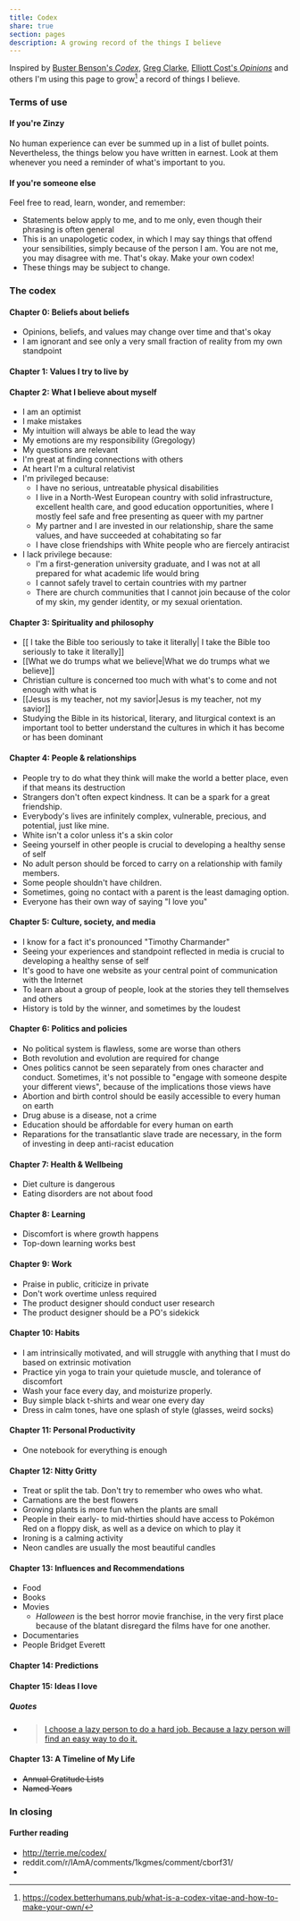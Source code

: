 ```yaml
---
title: Codex
share: true
section: pages
description: A growing record of the things I believe
---
```


Inspired by [Buster Benson's _Codex_](https://busterbenson.com/beliefs/), [Greg Clarke](https://gregology.net/codex/), [Elliott Cost's _Opinions_](http://web.archive.org/web/20220123045740/https://elliott.computer/pages/opinion) and others I'm using this page to grow[^1] a record of things I believe.

### Terms of use

#### If you're Zinzy
No human experience can ever be summed up in a list of bullet points. Nevertheless, the things below you have written in earnest. Look at them whenever you need a reminder of what's important to you.

#### If you're someone else
Feel free to read, learn, wonder, and remember:
- Statements below apply to me, and to me only, even though their phrasing is often general
- This is an unapologetic codex, in which I may say things that offend your sensibilities, simply because of the person I am. You are not me, you may disagree with me. That's okay. Make your own codex!
- These things may be subject to change. 

### The codex

#### Chapter 0: Beliefs about beliefs
- Opinions, beliefs, and values may change over time and that's okay
- I am ignorant and see only a very small fraction of reality from my own standpoint

#### Chapter 1: Values I try to live by

#### Chapter 2: What I believe about myself
- I am an optimist
- I make mistakes 
- My intuition will always be able to lead the way
- My emotions are my responsibility (Gregology)
- My questions are relevant
- I'm great at finding connections with others 
- At heart I'm a cultural relativist
- I'm privileged because:
	- I have no serious, untreatable physical disabilities 
	- I live in a North-West European country with solid infrastructure, excellent health care, and good education opportunities, where I mostly feel safe and free presenting as queer with my partner
	- My partner and I are invested in our relationship, share the same values, and have succeeded at cohabitating so far
	- I have close friendships with White people who are fiercely antiracist
- I lack privilege because:
	- I'm a first-generation university graduate, and I was not at all prepared for what academic life would bring
	- I cannot safely travel to certain countries with my partner
	- There are church communities that I cannot join because of the color of my skin, my gender identity, or my sexual orientation.

#### Chapter 3: Spirituality and philosophy
- [[ I take the Bible too seriously to take it literally| I take the Bible too seriously to take it literally]]
- [[What we do trumps what we believe|What we do trumps what we believe]]
- Christian culture is concerned too much with what's to come and not enough with what is
- [[Jesus is my teacher, not my savior|Jesus is my teacher, not my savior]]
- Studying the Bible in its historical, literary, and liturgical context is an important tool to better understand the cultures in which it has become or has been dominant

#### Chapter 4: People & relationships
- People try to do what they think will make the world a better place, even if that means its destruction
- Strangers don't often expect kindness. It can be a spark for a great friendship.
- Everybody's lives are infinitely complex, vulnerable, precious, and potential, just like mine.
- White isn't a color unless it's a skin color
- Seeing yourself in other people is crucial to developing a healthy sense of self
- No adult person should be forced to carry on a relationship with family members. 
- Some people shouldn't have children.
- Sometimes, going no contact with a parent is the least damaging option.
- Everyone has their own way of saying "I love you"

#### Chapter 5: Culture, society, and media
- I know for a fact it's pronounced "Timothy Charmander"
- Seeing your experiences and standpoint reflected in media is crucial to developing a healthy sense of self
- It's good to have one website as your central point of communication with the Internet
- To learn about a group of people, look at the stories they tell themselves and others
- History is told by the winner, and sometimes by the loudest

#### Chapter 6: Politics and policies
- No political system is flawless, some are worse than others
- Both revolution and evolution are required for change
- Ones politics cannot be seen separately from ones character and conduct. Sometimes, it's not possible to "engage with someone despite your different views", because of the implications those views have
- Abortion and birth control should be easily accessible to every human on earth
- Drug abuse is a disease, not a crime
- Education should be affordable for every human on earth
- Reparations for the transatlantic slave trade are necessary, in the form of investing in deep anti-racist education

#### Chapter 7: Health & Wellbeing
- Diet culture is dangerous
- Eating disorders are not about food

#### Chapter 8: Learning
- Discomfort is where growth happens
- Top-down learning works best

#### Chapter 9: Work
- Praise in public, criticize in private
- Don't work overtime unless required
- The product designer should conduct user research
- The product designer should be a PO's sidekick

#### Chapter 10: Habits
- I am intrinsically motivated, and will struggle with anything that I must do based on extrinsic motivation
- Practice yin yoga to train your quietude muscle, and tolerance of discomfort 
- Wash your face every day, and moisturize properly. 
- Buy simple black t-shirts and wear one every day
- Dress in calm tones, have one splash of style (glasses, weird socks)

#### Chapter 11: Personal Productivity
- One notebook for everything is enough
 
#### Chapter 12: Nitty Gritty
- Treat or split the tab. Don't try to remember who owes who what.  
- Carnations are the best flowers
- Growing plants is more fun when the plants are small
- People in their early- to mid-thirties should have access to Pokémon Red on a floppy disk, as well as a device on which to play it
- Ironing is a calming activity
- Neon candles are usually the most beautiful candles  

#### Chapter 13: Influences and Recommendations
- Food
- Books
- Movies
	- _Halloween_ is the best horror movie franchise, in the very first place because of the blatant disregard the films have for one another. 
- Documentaries
- People
	Bridget Everett

#### Chapter 14: Predictions

#### Chapter 15: Ideas I love
##### Quotes
- > [I choose a lazy person to do a hard job. Because a lazy person will find an easy way to do it.](https://www.goodreads.com/quotes/568877-i-choose-a-lazy-person-to-do-a-hard-job)

#### Chapter 13: A Timeline of My Life
-   ~~Annual Gratitude Lists~~
-   ~~Named Years~~

### In closing

#### Further reading 
- http://terrie.me/codex/
- reddit.com/r/IAmA/comments/1kgmes/comment/cborf31/
- 


[^1]: https://codex.betterhumans.pub/what-is-a-codex-vitae-and-how-to-make-your-own/

